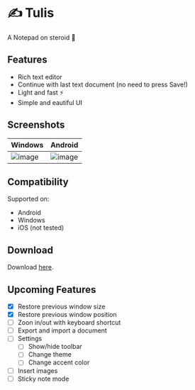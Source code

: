 # ✍️ Tulis

A Notepad on steroid 💪

## Features
- Rich text editor
- Continue with last text document (no need to press Save!)
- Light and fast ⚡
- Simple and eautiful UI

## Screenshots

| Windows | Android |
| --- | --- |
| ![image](https://user-images.githubusercontent.com/17674038/204127779-8c65119f-a84e-43a0-a36a-fa4a5da8b42d.png) | ![image](https://user-images.githubusercontent.com/17674038/204132757-aad31ac0-9e51-468b-9f72-bd1762113d28.jpg) |

## Compatibility
Supported on:
- Android
- Windows
- iOS (not tested)

## Download
Download [here](https://github.com/harysuryanto/tulis/releases).

## Upcoming Features
- [x] Restore previous window size
- [x] Restore previous window position
- [ ] Zoon in/out with keyboard shortcut
- [ ] Export and import a document
- [ ] Settings
  - [ ] Show/hide toolbar
  - [ ] Change theme
  - [ ] Change accent color
- [ ] Insert images
- [ ] Sticky note mode
